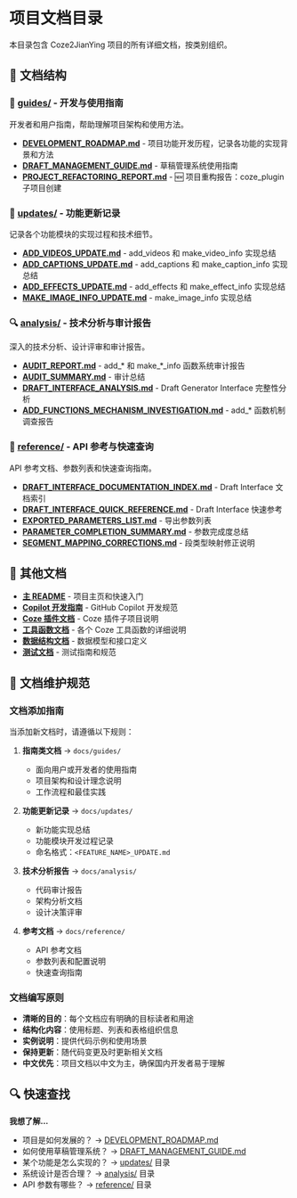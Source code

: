 # 项目文档目录

本目录包含 Coze2JianYing 项目的所有详细文档，按类别组织。

## 📂 文档结构

### 📘 [guides/](./guides/) - 开发与使用指南
开发者和用户指南，帮助理解项目架构和使用方法。

- **[DEVELOPMENT_ROADMAP.md](./guides/DEVELOPMENT_ROADMAP.md)** - 项目功能开发历程，记录各功能的实现背景和方法
- **[DRAFT_MANAGEMENT_GUIDE.md](./guides/DRAFT_MANAGEMENT_GUIDE.md)** - 草稿管理系统使用指南
- **[PROJECT_REFACTORING_REPORT.md](./guides/PROJECT_REFACTORING_REPORT.md)** - 🆕 项目重构报告：coze_plugin 子项目创建

### 🔄 [updates/](./updates/) - 功能更新记录
记录各个功能模块的实现过程和技术细节。

- **[ADD_VIDEOS_UPDATE.md](./updates/ADD_VIDEOS_UPDATE.md)** - add_videos 和 make_video_info 实现总结
- **[ADD_CAPTIONS_UPDATE.md](./updates/ADD_CAPTIONS_UPDATE.md)** - add_captions 和 make_caption_info 实现总结
- **[ADD_EFFECTS_UPDATE.md](./updates/ADD_EFFECTS_UPDATE.md)** - add_effects 和 make_effect_info 实现总结
- **[MAKE_IMAGE_INFO_UPDATE.md](./updates/MAKE_IMAGE_INFO_UPDATE.md)** - make_image_info 实现总结

### 🔍 [analysis/](./analysis/) - 技术分析与审计报告
深入的技术分析、设计评审和审计报告。

- **[AUDIT_REPORT.md](./analysis/AUDIT_REPORT.md)** - add_* 和 make_*_info 函数系统审计报告
- **[AUDIT_SUMMARY.md](./analysis/AUDIT_SUMMARY.md)** - 审计总结
- **[DRAFT_INTERFACE_ANALYSIS.md](./analysis/DRAFT_INTERFACE_ANALYSIS.md)** - Draft Generator Interface 完整性分析
- **[ADD_FUNCTIONS_MECHANISM_INVESTIGATION.md](./analysis/ADD_FUNCTIONS_MECHANISM_INVESTIGATION.md)** - add_* 函数机制调查报告

### 📖 [reference/](./reference/) - API 参考与快速查询
API 参考文档、参数列表和快速查询指南。

- **[DRAFT_INTERFACE_DOCUMENTATION_INDEX.md](./reference/DRAFT_INTERFACE_DOCUMENTATION_INDEX.md)** - Draft Interface 文档索引
- **[DRAFT_INTERFACE_QUICK_REFERENCE.md](./reference/DRAFT_INTERFACE_QUICK_REFERENCE.md)** - Draft Interface 快速参考
- **[EXPORTED_PARAMETERS_LIST.md](./reference/EXPORTED_PARAMETERS_LIST.md)** - 导出参数列表
- **[PARAMETER_COMPLETION_SUMMARY.md](./reference/PARAMETER_COMPLETION_SUMMARY.md)** - 参数完成度总结
- **[SEGMENT_MAPPING_CORRECTIONS.md](./reference/SEGMENT_MAPPING_CORRECTIONS.md)** - 段类型映射修正说明

## 🔗 其他文档

- **[主 README](../README.md)** - 项目主页和快速入门
- **[Copilot 开发指南](../.github/copilot-instructions.md)** - GitHub Copilot 开发规范
- **[Coze 插件文档](../coze_plugin/README.md)** - Coze 插件子项目说明
- **[工具函数文档](../coze_plugin/tools/)** - 各个 Coze 工具函数的详细说明
- **[数据结构文档](../data_structures/)** - 数据模型和接口定义
- **[测试文档](../coze_plugin/tests/README.md)** - 测试指南和规范

## 📝 文档维护规范

### 文档添加指南

当添加新文档时，请遵循以下规则：

1. **指南类文档** → `docs/guides/`
   - 面向用户或开发者的使用指南
   - 项目架构和设计理念说明
   - 工作流程和最佳实践

2. **功能更新记录** → `docs/updates/`
   - 新功能实现总结
   - 功能模块开发过程记录
   - 命名格式：`<FEATURE_NAME>_UPDATE.md`

3. **技术分析报告** → `docs/analysis/`
   - 代码审计报告
   - 架构分析文档
   - 设计决策评审

4. **参考文档** → `docs/reference/`
   - API 参考文档
   - 参数列表和配置说明
   - 快速查询指南

### 文档编写原则

- **清晰的目的**：每个文档应有明确的目标读者和用途
- **结构化内容**：使用标题、列表和表格组织信息
- **实例说明**：提供代码示例和使用场景
- **保持更新**：随代码变更及时更新相关文档
- **中文优先**：项目文档以中文为主，确保国内开发者易于理解

## 🔍 快速查找

**我想了解...**

- 项目是如何发展的？ → [DEVELOPMENT_ROADMAP.md](./guides/DEVELOPMENT_ROADMAP.md)
- 如何使用草稿管理系统？ → [DRAFT_MANAGEMENT_GUIDE.md](./guides/DRAFT_MANAGEMENT_GUIDE.md)
- 某个功能是怎么实现的？ → [updates/](./updates/) 目录
- 系统设计是否合理？ → [analysis/](./analysis/) 目录
- API 参数有哪些？ → [reference/](./reference/) 目录
